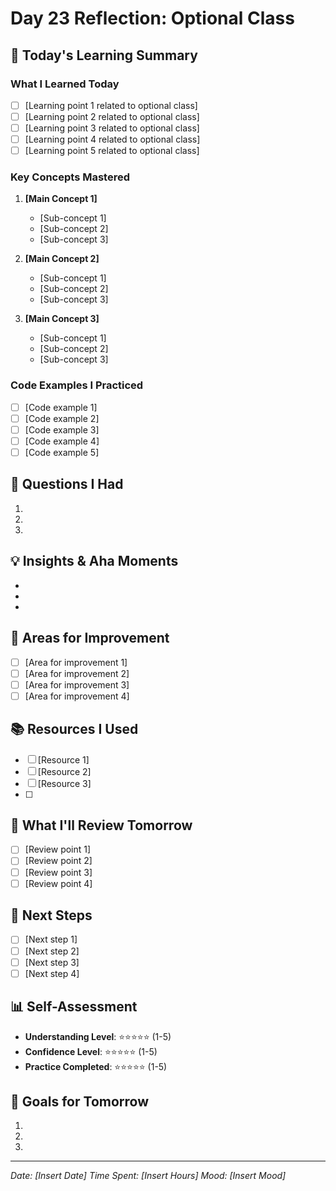 # Day 23 Reflection: Optional Class

## 📝 Today's Learning Summary

### What I Learned Today
- [ ] [Learning point 1 related to optional class]
- [ ] [Learning point 2 related to optional class]
- [ ] [Learning point 3 related to optional class]
- [ ] [Learning point 4 related to optional class]
- [ ] [Learning point 5 related to optional class]

### Key Concepts Mastered
1. **[Main Concept 1]**
   - [Sub-concept 1]
   - [Sub-concept 2]
   - [Sub-concept 3]

2. **[Main Concept 2]**
   - [Sub-concept 1]
   - [Sub-concept 2]
   - [Sub-concept 3]

3. **[Main Concept 3]**
   - [Sub-concept 1]
   - [Sub-concept 2]
   - [Sub-concept 3]

### Code Examples I Practiced
- [ ] [Code example 1]
- [ ] [Code example 2]
- [ ] [Code example 3]
- [ ] [Code example 4]
- [ ] [Code example 5]

## 🤔 Questions I Had
1. 
2. 
3. 

## 💡 Insights & Aha Moments
- 
- 
- 

## 🎯 Areas for Improvement
- [ ] [Area for improvement 1]
- [ ] [Area for improvement 2]
- [ ] [Area for improvement 3]
- [ ] [Area for improvement 4]

## 📚 Resources I Used
- [ ] [Resource 1]
- [ ] [Resource 2]
- [ ] [Resource 3]
- [ ] 

## 🔄 What I'll Review Tomorrow
- [ ] [Review point 1]
- [ ] [Review point 2]
- [ ] [Review point 3]
- [ ] [Review point 4]

## 🚀 Next Steps
- [ ] [Next step 1]
- [ ] [Next step 2]
- [ ] [Next step 3]
- [ ] [Next step 4]

## 📊 Self-Assessment
- **Understanding Level**: ⭐⭐⭐⭐⭐ (1-5)
- **Confidence Level**: ⭐⭐⭐⭐⭐ (1-5)
- **Practice Completed**: ⭐⭐⭐⭐⭐ (1-5)

## 🎯 Goals for Tomorrow
1. 
2. 
3. 

---
*Date: [Insert Date]*
*Time Spent: [Insert Hours]*
*Mood: [Insert Mood]*
